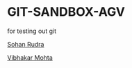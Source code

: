 # GIT-SANDBOX-AGV
for testing out git

[Sohan Rudra](https://github.com/rudrasohan)

[Vibhakar Mohta](https:github.com/vib2810)
